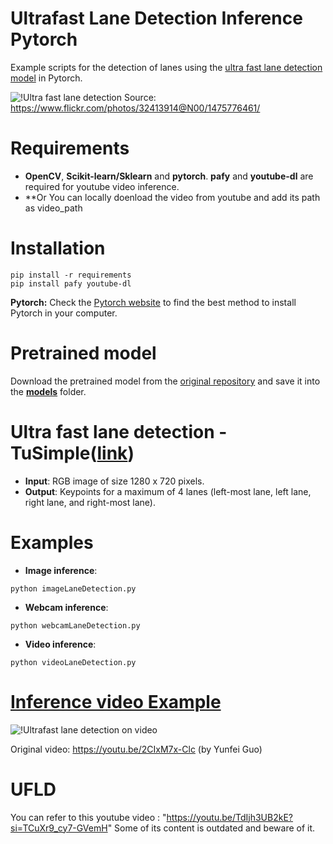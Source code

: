 # Ultrafast Lane Detection Inference Pytorch
Example scripts for the detection of lanes using the [ultra fast lane detection model](https://github.com/cfzd/Ultra-Fast-Lane-Detection) in Pytorch.

![!Ultra fast lane detection](https://github.com/ibaiGorordo/Ultrafast-Lane-Detection-Inference-Pytorch-/blob/main/doc/img/detected%20lanes.jpg)
Source: https://www.flickr.com/photos/32413914@N00/1475776461/

# Requirements

 * **OpenCV**, **Scikit-learn/Sklearn** and **pytorch**. **pafy** and **youtube-dl** are required for youtube video inference. 
* **Or You can locally doenload the video from youtube and add its path as video_path
 
# Installation
```
pip install -r requirements
pip install pafy youtube-dl

```
**Pytorch:** Check the [Pytorch website](https://pytorch.org/) to find the best method to install Pytorch in your computer.

# Pretrained model
Download the pretrained model from the [original repository](https://github.com/cfzd/Ultra-Fast-Lane-Detection) and save it into the **[models](https://github.com/ibaiGorordo/Ultrafast-Lane-Detection-Inference-Pytorch-/tree/main/models)** folder. 

# Ultra fast lane detection - TuSimple([link](https://github.com/cfzd/Ultra-Fast-Lane-Detection))

 * **Input**: RGB image of size 1280 x 720 pixels.
 * **Output**: Keypoints for a maximum of 4 lanes (left-most lane, left lane, right lane, and right-most lane).
 
# Examples

 * **Image inference**:
 
 ```
 python imageLaneDetection.py 
 ```
 
  * **Webcam inference**:
 
 ```
 python webcamLaneDetection.py
 ```
 
  * **Video inference**:
 
 ```
 python videoLaneDetection.py
 ```
 
 # [Inference video Example](https://youtu.be/0Owf6gef1Ew) 
 ![!Ultrafast lane detection on video](https://github.com/ibaiGorordo/Ultrafast-Lane-Detection-Inference-Pytorch-/blob/main/doc/img/laneDetection.gif)
 
 Original video: https://youtu.be/2CIxM7x-Clc (by Yunfei Guo)
 
# UFLD
You can refer to this youtube video : "https://youtu.be/TdIjh3UB2kE?si=TCuXr9_cy7-GVemH"
Some of its content is outdated and beware of it.
